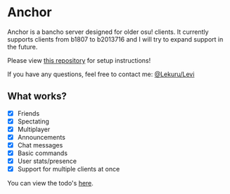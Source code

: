 # Anchor

Anchor is a bancho server designed for older osu! clients.
It currently supports clients from b1807 to b2013716 and I will try to expand support in the future.

Please view [this repository](https://github.com/osuTitanic/titanic) for setup instructions!

If you have any questions, feel free to contact me: [@Lekuru/Levi](https://github.com/lekuruu)

## What works?

- [x] Friends
- [x] Spectating
- [x] Multiplayer
- [x] Announcements
- [x] Chat messages
- [x] Basic commands
- [x] User stats/presence
- [x] Support for multiple clients at once

You can view the todo's [here](https://github.com/users/Lekuruu/projects/2).
